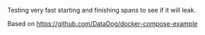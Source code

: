 Testing very fast starting and finishing spans to see if it will leak.

Based on https://github.com/DataDog/docker-compose-example
